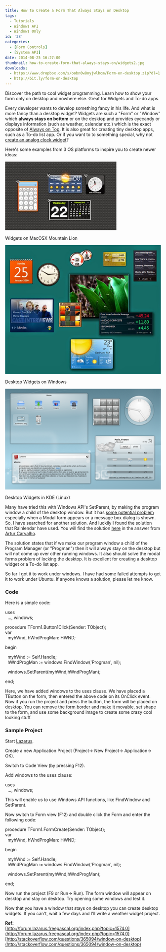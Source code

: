 ```yaml
---
title: How to Create a Form That Always Stays on Desktop
tags:
  - Tutorials
  - Windows API
  - Windows Only
id: '38'
categories:
  - [Form Controls]
  - [System API]
date: 2014-08-25 16:27:00
thumbnail: how-to-create-form-that-always-stays-on/widgets2.jpg
downloads:
  - https://www.dropbox.com/s/oobn0w8nyjwlhom/Form-on-desktop.zip?dl=1
  - http://bit.ly/form-on-desktop
---
```


Discover the path to cool widget programming. Learn how to show your form only on desktop and nowhere else. Great for Widgets and To-do apps.
<!-- more -->
  
  
Every developer wants to develop something fancy in his life. And what is more fancy than a desktop widget? Widgets are such a "Form" or "Window" which **always stays on bottom** or on the desktop and provides eyecandy or displays information (such as weather, calendar etc.) which is the exact opposite of [Always on Top](http://lazplanet.blogspot.com/2014/01/always-on-top-lazarus-form.html). It is also great for creating tiny desktop apps, such as a To-do list app. Or if you want to to something special, why not [create an analog clock widget](http://lazplanet.blogspot.com/2014/06/how-to-make-simple-analog-clock.html)?  
  
Here's some examples from 3 OS platforms to inspire you to create newer ideas:  
  

![Desktop widgets](how-to-create-form-that-always-stays-on/widgets1.jpg "Desktop widgets")

Widgets on MacOSX Mountain Lion

  

![Desktop widgets on Windows](how-to-create-form-that-always-stays-on/widgets2.jpg "Desktop widgets on Windows")

Desktop Widgets on Windows

  

![KDE Desktop Widgets](how-to-create-form-that-always-stays-on/widgets3.png "KDE Desktop Widgets")

Desktop Widgets in KDE (Linux)

  
  
  
Many have tried this with Windows API's SetParent, by making the program window a child of the desktop window. But it has [some potential problem](http://blogs.msdn.com/b/oldnewthing/archive/2004/02/24/79212.aspx) especially when a Modal form appears or a message box dialog is shown. So, I have searched for another solution. And luckily I found the solution that Rainlendar have used. You will find the solution [here](http://stackoverflow.com/questions/365094/window-on-desktop) in the answer from [Artur Carvalho](http://stackoverflow.com/users/1013/artur-carvalho).  
  
  
The solution states that if we make our program window a child of the Program Manager (or "Progman") then it will always stay on the desktop but will not come up over other running windows. It also should solve the modal forms problem of locking the desktop. It is excellent for creating a desktop widget or a To-do list app.  
  
So far I got it to work under windows. I have had some failed attempts to get it to work under Ubuntu. If anyone knows a solution, please let me know.  
  

### Code

  
Here is a simple code:  
  

uses  
  ..., windows;  
  
procedure TForm1.Button1Click(Sender: TObject);  
var  
  myhWnd, hWndProgMan: HWND;  
  
begin  
  
  myhWnd := Self.Handle;  
  hWndProgMan := windows.FindWindow('Progman', nil);  
  
  windows.SetParent(myhWnd,hWndProgMan);  
  
end;

  
Here, we have added windows to the uses clause. We have placed a TButton on the form, then entered the above code on its OnClick event. Now if you run the project and press the button, the form will be placed on desktop. You can [remove the form border and make it movable](http://lazplanet.blogspot.com/2013/06/dragging-form-by-its-body.html), set shape to the form, and use some background image to create some crazy cool looking stuff.  
  
  

### Sample Project

  
Start [Lazarus](http://lazarus.freepascal.org/).  
  
Create a new Application Project (Project-> New Project-> Application-> OK).  
  
  
Switch to Code View (by pressing F12).  
  
Add windows to the uses clause:  
  

uses  
  ..., windows;

  
This will enable us to use Windows API functions, like FindWindow and SetParent.  
  
Now switch to Form view (F12) and double click the Form and enter the following code:  
  

procedure TForm1.FormCreate(Sender: TObject);  
var  
  myhWnd, hWndProgMan: HWND;  
  
begin  
  
  myhWnd := Self.Handle;  
  hWndProgMan := windows.FindWindow('Progman', nil);  
  
  windows.SetParent(myhWnd,hWndProgMan);  
  
end;

  
Now run the project (F9 or Run-> Run). The form window will appear on desktop and stay on desktop. Try opening some windows and test it.  
  
Now that you have a window that stays on desktop you can create desktop widgets. If you can't, wait a few days and I'll write a weather widget project.  

**Ref:**  
[http://forum.lazarus.freepascal.org/index.php?topic=1574.0](http://forum.lazarus.freepascal.org/index.php?topic=1574.0)  
[http://stackoverflow.com/questions/365094/window-on-desktop](http://stackoverflow.com/questions/365094/window-on-desktop)
